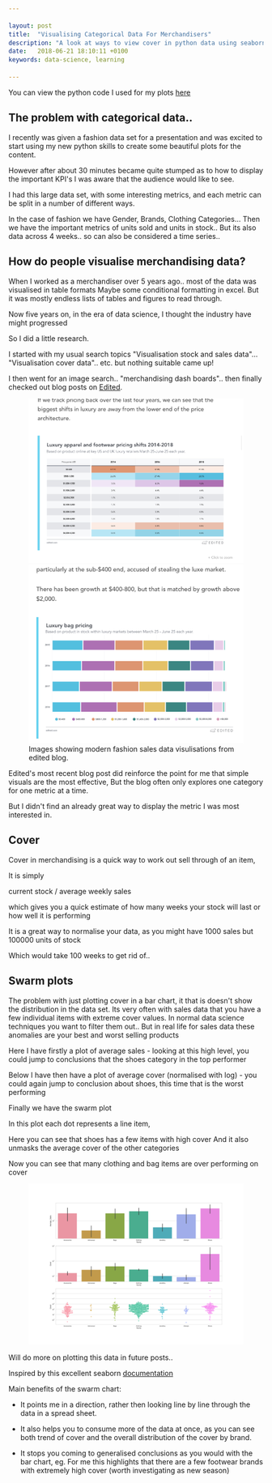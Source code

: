 ```yaml
---

layout: post
title:  "Visualising Categorical Data For Merchandisers"
description: "A look at ways to view cover in python data using seaborn & pandas"
date:   2018-06-21 18:10:11 +0100
keywords: data-science, learning

---
```


You can view the python code I used for my plots [here](https://www.kaggle.com/ucandotherobot/swarmplots-for-fashion-cover-data)

## The problem with categorical data..  

I recently was given a fashion data set for a presentation and was excited to start using my new python skills to create some beautiful plots for the content. 

However after about 30 minutes became quite stumped as to how to display the important KPI's I was aware that the audience would like to see. 

I had this large data set,  with some interesting metrics, and each metric can be split in a number of different ways. 

In the case of fashion we have Gender, Brands, Clothing Categories... 
Then we have the important metrics of units sold and units in stock.. 
But its also data across 4 weeks.. so can also be considered a time series.. 

## How do people visualise merchandising data? 

When I worked as a merchandiser over 5 years ago.. most of the data was visualised in table formats 
Maybe some conditional formatting in excel. 
But it was mostly endless lists of tables and figures to read through. 

Now five years on, in the era of data science,  I thought the industry have might progressed

So I did a little research. 

I started with my usual search topics "Visualisation stock and sales data"... "Visualisation cover data".. etc. but nothing suitable came up! 

I then went for an image search.. "merchandising dash boards".. then finally checked out blog posts on [Edited](https://edited.com/blog). 

<figure class="half">
    <a href="/images/edited1.png"><img src="/images/edited1.png"></a>
    <a href="/images/edited2.png"><img src="/images/edited2.png"></a>
    <figcaption>Images showing modern fashion sales data visulisations from edited blog.</figcaption>
</figure>

Edited's most recent blog post did reinforce the point for me that simple visuals are the most effective, 
But the blog often only explores one category for one metric at a time. 

But I didn't find an already great way to display the metric I was most interested in. 


## Cover 

Cover in merchandising is a quick way to work out sell through of an item, 

It is simply 

current stock / average weekly sales 

which gives you a quick estimate of how many weeks your stock will last or how well it is performing

It is a great way to normalise your data, as you might have 1000 sales but 100000 units of stock 

Which would take 100 weeks to get rid of.. 



## Swarm plots


The problem with just plotting cover in a bar chart, it that is doesn't show the distribution in the data set.
Its very often with sales data that you have a few individual items with extreme cover values. 
In normal data science techniques you want to filter them out..
But in real life for sales data these anomalies are your best and worst selling products 

Here I have firstly a plot of average sales - looking at this high level, you could jump to conclusions that the shoes category in the top performer

Below I have then have a plot of average cover (normalised with log) - you could again jump to conclusion about shoes, this time that is the worst performing


Finally we have the swarm plot 

In this plot each dot represents a line item,

Here you can see that shoes has a few items with high cover
And it also unmasks the average cover of the other categories

Now you can see that many clothing and bag items are over performing on cover


<figure>
	<a href="/images/swarm.png"><img src="/images/swarm.png"></a>
</figure>

Will do more on plotting this data in future posts.. 

Inspired by this excellent seaborn [documentation](https://seaborn.pydata.org/tutorial/categorical.html)


Main benefits of the swarm chart:

* It points me in a direction, rather then looking line by line through the data in a spread sheet. 

* It also helps you to consume more of the data at once, as you can see both trend of cover and the overall distribution of the cover by brand. 

* It stops you coming to generalised conclusions as you would with the bar chart, eg. For me this highlights that there are a few footwear brands with extremely high cover (worth investigating as new season) 
